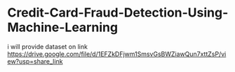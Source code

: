 # Credit-Card-Fraud-Detection-Using-Machine-Learning
i will provide dataset on link
https://drive.google.com/file/d/1EFZkDFjwm1SmsvGsBWZiawQun7xttZsP/view?usp=share_link
